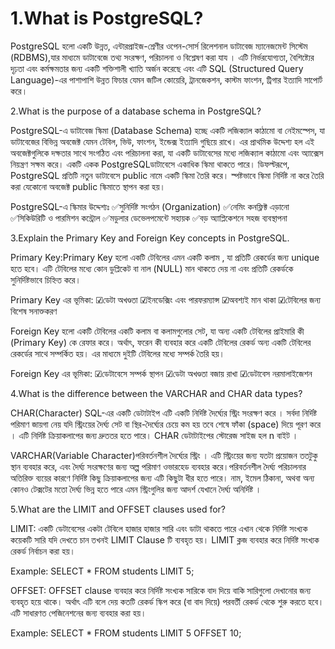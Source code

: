<h1>1.What is PostgreSQL?</h1>

PostgreSQL হলো একটি উন্নত, এন্টারপ্রাইজ-শ্রেণীর ওপেন-সোর্স রিলেশনাল ডাটাবেজ ম্যানেজমেন্ট সিস্টেম (RDBMS),যার মাধ্যমে ডাটাবেজে তথ্য সংরক্ষণ, পরিচালনা ও বিশ্লেষণ করা যায । এটি নির্ভরযোগ্যতা, বৈশিষ্ট্যের দৃঢ়তা এবং কর্মক্ষমতার জন্য একটি শক্তিশালী খ্যাতি অর্জন করেছে এবং এটি SQL (Structured Query Language)-এর পাশাপাশি উন্নত ফিচার যেমন জটিল কোয়েরি, ট্রানজেকশন, কাস্টম ফাংশন, ট্রিগার ইত্যাদি সাপোর্ট করে। 

2.What is the purpose of a database schema in PostgreSQL?

PostgreSQL-এ ডাটাবেজ স্কিমা (Database Schema) হচ্ছে একটি লজিক্যাল কাঠামো বা নেইমস্পেস, যা ডাটাবেজের বিভিন্ন অবজেক্ট যেমন টেবিল, ভিউ, ফাংশন, ইন্ডেক্স ইত্যাদি গুছিয়ে রাখে। এর প্রাথমিক উদ্দেশ্য হল এই অবজেক্টগুলিকে দক্ষতার সাথে সংগঠিত এবং পরিচালনা করা, যা একটি ডাটাবেসের মধ্যে লজিক্যাল কাঠামো এবং অ্যাক্সেস নিয়ন্ত্রণ সক্ষম করে। একটি একক PostgreSQLডাটাবেসে একাধিক স্কিমা থাকতে পারে। ডিফল্টরূপে, PostgreSQL প্রতিটি নতুন ডাটাবেসে public নামে একটি স্কিমা তৈরি করে। স্পষ্টভাবে স্কিমা নির্দিষ্ট না করে তৈরি করা যেকোনো অবজেক্ট public স্কিমাতে স্থাপন করা হয়।

PostgreSQL-এ স্কিমার উদ্দেশ্যঃ
✅সুনির্দিষ্ট সংগঠন (Organization)
✅নেমিং কনফ্লিক্ট এড়ানো
✅সিকিউরিটি ও পারমিশন কন্ট্রোল
✅মডুলার ডেভেলপমেন্টে সহায়ক
✅বড় অ্যাপ্লিকেশনে সহজ ব্যবস্থাপনা

3.Explain the Primary Key and Foreign Key concepts in PostgreSQL.

Primary Key:Primary Key হলো একটি টেবিলের এমন একটি কলাম , যা প্রতিটি রেকর্ডের জন্য unique হতে হবে। এটি টেবিলের মধ্যে কোন ডুপ্লিকেট বা নাল (NULL) মান থাকতে দেয় না এবং প্রতিটি রেকর্ডকে সুনির্দিষ্টভাবে চিহ্নিত করে।

Primary Key এর ভূমিকা:
☑ডেটা অখণ্ডতা
☑ইনডেক্সিং এবং পারফরম্যান্স
☑অবশ্যই মান থাকা
☑টেবিলের জন্য বিশেষ সনাক্তকরণ

Foreign Key হলো একটি টেবিলের একটি কলাম বা কলামগুলোর সেট, যা অন্য একটি টেবিলের প্রাইমারি কী (Primary Key) কে রেফার করে। অর্থাৎ, ফরেন কী ব্যবহার করে একটি টেবিলের রেকর্ড অন্য একটি টেবিলের রেকর্ডের সাথে সম্পর্কিত হয়। এর মাধ্যমে দুইটি টেবিলের মধ্যে সম্পর্ক তৈরি হয়।

Foreign Key এর ভূমিকা:
☑ডেটাবেসে সম্পর্ক স্থাপন
☑ডেটা অখণ্ডতা বজায় রাখা
☑ডেটাবেস নরমালাইজেশন

4.What is the difference between the VARCHAR and CHAR data types?

CHAR(Character) SQL-এর একটি ডেটাটাইপ এটি একটি নির্দিষ্ট দৈর্ঘ্যের স্ট্রিং সংরক্ষণ করে । সর্বদা নির্দিষ্ট পরিমাণ জায়গা নেয়  যদি স্ট্রিংয়ের দৈর্ঘ্য সেট বা স্থির-দৈর্ঘ্যের চেয়ে কম হয় তবে শেষে ফাঁকা (space) দিয়ে পূরণ করে । এটি নির্দিষ্ট ক্রিয়াকলাপের জন্য দ্রুততর হতে পারে। CHAR ডেটাটাইপের স্টোরেজ সাইজ হল n বাইট ।

VARCHAR(Variable Character)পরিবর্তনশীল দৈর্ঘ্যের স্ট্রিং । এটি স্ট্রিংয়ের জন্য যতটা প্রয়োজন ততটুকু স্থান ব্যবহার করে, এবং দৈর্ঘ্য সংরক্ষণের জন্য অল্প পরিমাণ ওভারহেড ব্যবহার করে।পরিবর্তনশীল দৈর্ঘ্য পরিচালনার অতিরিক্ত ব্যয়ের কারণে নির্দিষ্ট কিছু ক্রিয়াকলাপের জন্য এটি কিছুটা ধীর হতে পারে। নাম, ইমেল ঠিকানা, অথবা অন্য কোনও টেক্সটের মতো দৈর্ঘ্য ভিন্ন হতে পারে এমন স্ট্রিংগুলির জন্য আদর্শ যেখানে দৈর্ঘ্য অনির্দিষ্ট ।

5.What are the LIMIT and OFFSET clauses used for?

LIMIT: একটি ডেটাবেসের একটা টেবিলে হাজার হাজার সারি এবং ডাটা থাকতে পারে এখান থেকে নির্দিষ্ট সংখ্যক কয়েকটি সারি যদি দেখতে চান তখনই LIMIT Clause টি ব্যবহৃত হয়। LIMIT ক্লজ ব্যবহার করে নির্দিষ্ট সংখ্যক রেকর্ড নির্বাচন করা হয়।

Example: SELECT * FROM students
LIMIT 5;

OFFSET: OFFSET clause ব্যবহার করে নির্দিষ্ট সংখ্যক সারিকে বাদ দিয়ে বাকি সারিগুলো দেখানোর জন্য ব্যবহৃত হয়ে থাকে। অর্থাৎ এটি বলে দেয় কতটি রেকর্ড স্কিপ করে (বা বাদ দিয়ে) পরবর্তী রেকর্ড থেকে শুরু করতে হবে। এটি সাধারণত পেজিনেশনের জন্য ব্যবহার করা হয়।

Example: SELECT * FROM students
LIMIT 5 OFFSET 10;

